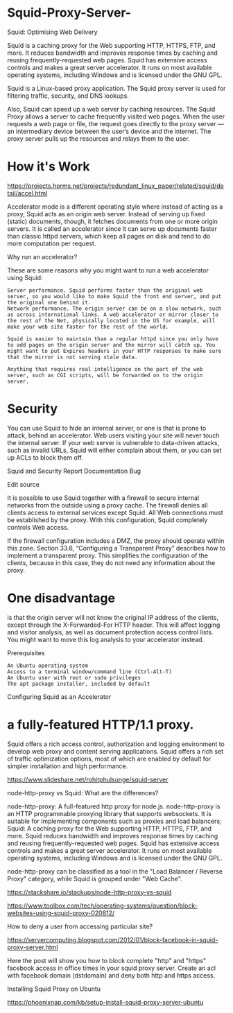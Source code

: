 # Squid-Proxy-Server-
Squid: Optimising Web Delivery

Squid is a caching proxy for the Web supporting HTTP, HTTPS, FTP, and more. It reduces bandwidth and improves response times by caching and reusing frequently-requested web pages. Squid has extensive access controls and makes a great server accelerator. It runs on most available operating systems, including Windows and is licensed under the GNU GPL.


Squid is a Linux-based proxy application. The Squid proxy server is used for filtering traffic, security, and DNS lookups.

Also, Squid can speed up a web server by caching resources. The Squid Proxy allows a server to cache frequently visited web pages. When the user requests a web page or file, the request goes directly to the proxy server — an intermediary device between the user’s device and the internet. The proxy server pulls up the resources and relays them to the user.



# How it's Work 

https://projects.horms.net/projects/redundant_linux_paper/related/squid/detail/accel.html

 Accelerator mode is a different operating style where instead of acting as a proxy, Squid acts as an origin web server. Instead of serving up fixed (static) documents, though, it fetches documents from one or more origin servers. It is called an accelerator since it can serve up documents faster than classic httpd servers, which keep all pages on disk and tend to do more computation per request. 



 Why run an accelerator?

These are some reasons why you might want to run a web accelerator using Squid:

    Server performance. Squid performs faster than the original web server, so you would like to make Squid the front end server, and put the original one behind it.
    Network performance. The origin server can be on a slow network, such as across international links. A web accelerator or mirror closer to the rest of the Net, physically located in the US for example, will make your web site faster for the rest of the world.

    Squid is easier to maintain than a regular httpd since you only have to add pages on the origin server and the mirror will catch up. You might want to put Expires headers in your HTTP responses to make sure that the mirror is not serving stale data.

    Anything that requires real intelligence on the part of the web server, such as CGI scripts, will be forwarded on to the origin server.
   
   
# Security
You can use Squid to hide an internal server, or one is that is prone to attack, behind an accelerator. Web users visiting your site will never touch the internal server. If your web server is vulnerable to data-driven attacks, such as invalid URLs, Squid will either complain about them, or you can set up ACLs to block them off.

Squid and Security
Report Documentation Bug

Edit source

It is possible to use Squid together with a firewall to secure internal networks from the outside using a proxy cache. The firewall denies all clients access to external services except Squid. All Web connections must be established by the proxy. With this configuration, Squid completely controls Web access.

If the firewall configuration includes a DMZ, the proxy should operate within this zone. Section 33.6, “Configuring a Transparent Proxy” describes how to implement a transparent proxy. This simplifies the configuration of the clients, because in this case, they do not need any information about the proxy.

    
    
# One disadvantage 
is that the origin server will not know the original IP address of the clients, except through the X-Forwarded-For HTTP header. This will affect logging and visitor analysis, as well as document protection access control lists. You might want to move this log analysis to your accelerator instead. 





Prerequisites

    An Ubuntu operating system
    Access to a terminal window/command line (Ctrl-Alt-T)
    An Ubuntu user with root or sudo privileges
    The apt package installer, included by default


 Configuring Squid as an Accelerator 





# a fully-featured HTTP/1.1 proxy.
Squid offers a rich access control, authorization and logging environment to develop web proxy and content serving applications. Squid offers a rich set of traffic optimization options, most of which are enabled by default for simpler installation and high performance. 


https://www.slideshare.net/rohitphulsunge/squid-server

node-http-proxy vs Squid: What are the differences?

node-http-proxy: A full-featured http proxy for node.js. node-http-proxy is an HTTP programmable proxying library that supports websockets. It is suitable for implementing components such as proxies and load balancers; Squid: A caching proxy for the Web supporting HTTP, HTTPS, FTP, and more. Squid reduces bandwidth and improves response times by caching and reusing frequently-requested web pages. Squid has extensive access controls and makes a great server accelerator. It runs on most available operating systems, including Windows and is licensed under the GNU GPL.

node-http-proxy can be classified as a tool in the "Load Balancer / Reverse Proxy" category, while Squid is grouped under "Web Cache".

https://stackshare.io/stackups/node-http-proxy-vs-squid

https://www.toolbox.com/tech/operating-systems/question/block-websites-using-squid-proxy-020812/

How to deny a user from accessing particular site?

https://servercomputing.blogspot.com/2012/01/block-facebook-in-squid-proxy-server.html




Here the post will show you how to block complete "http" and "https" facebook access in office times in your squid proxy server. Create an acl with facebook domain (dstdomain) and deny both http and https access.










Installing Squid Proxy on Ubuntu 




https://phoenixnap.com/kb/setup-install-squid-proxy-server-ubuntu




